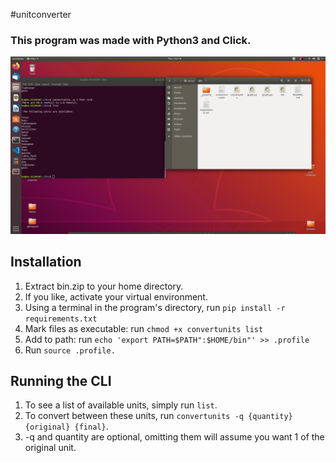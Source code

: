 #unitconverter

### This program was made with Python3 and Click.

![Screenshot](/converter.png "Optional Title")

## Installation

1. Extract bin.zip to your home directory.
2. If you like, activate your virtual environment.
3. Using a terminal in the program's directory, run `pip install -r requirements.txt`
4. Mark files as executable: run `chmod +x convertunits list`
5. Add to path: run `echo 'export PATH=$PATH":$HOME/bin"' >> .profile`
6. Run `source .profile.`

## Running the CLI
1. To see a list of available units, simply run `list`.
2. To convert between these units, run `convertunits -q {quantity} {original} {final}`.
3. -q and quantity are optional, omitting them will assume you want 1 of the original unit.
